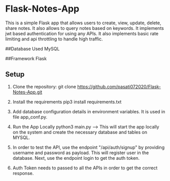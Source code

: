 # Flask-Notes-App

This is a simple Flask app that allows users to create, view, update, delete, share notes. It also allows to query notes based on keywords.
It implements jwt based authentication for using any APIs. It also implements basic rate limiting and api throttling to handle high traffic.

##Database Used
  MySQL

##Framework
  Flask

## Setup 
1. Clone the repository:
   git clone https://github.com/pasati072020/Flask-Notes-App.git

2. Install the requirements
   pip3 install requirements.txt

3. Add database configuration details in environment variables. It is used in file app_conf.py.

4. Run the App Locally
   python3 main.py --> This will start the app locally on the system and create the necessary database and tables on MYSQL.

5. In order to test the API, use the endpoint "/api/auth/signup" by providing username and password as payload. This will register user in the database.
   Next, use the endpoint login to get the auth token.

6. Auth Token needs to passed to all the APIs in order to get the correct response.
